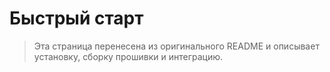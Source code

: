 # Быстрый старт

> Эта страница перенесена из оригинального README и описывает установку, сборку прошивки и интеграцию. 